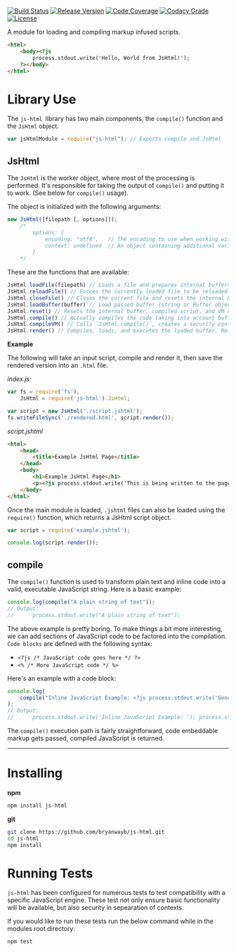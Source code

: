 [![Build Status](https://img.shields.io/travis/bryanwayb/js-html.svg)](https://travis-ci.org/bryanwayb/js-html) [![Release Version](https://img.shields.io/npm/v/js-html.svg)](https://github.com/bryanwayb/js-html/releases) [![Code Coverage](https://img.shields.io/codecov/c/github/bryanwayb/js-html.svg)](https://codecov.io/github/bryanwayb/js-html) [![Codacy Grade](https://img.shields.io/codacy/d22a37360df842f9aeb3a9705379647a.svg)](https://www.codacy.com/app/bryanwayb/js-html) [![License](https://img.shields.io/npm/l/js-html.svg)](https://github.com/bryanwayb/js-html/blob/master/LICENSE) 

A module for loading and compiling markup infused scripts.

```HTML
<html>
	<body><?js
		process.stdout.write('Hello, World from JsHtml!');
	?></body>
</html>
```

Library Use
=============
The `js-html `library has two main components, the `compile()` function and the `JsHtml` object.

```JavaScript
var jsHtmlModule = require("js-html"); // Exports compile and JsHtml
```

JsHtml
--
The `JsHtml` is the worker object, where most of the processing is performed. It's responsible for taking the output of `compile()` and putting it to work. (See below for `compile()` usage).

The object is initialized with the following arguments:

```Javascript
new JsHtml([filepath [, options]]);
    /*
        options: {
            encoding: "utf8",   // The encoding to use when working with Buffers
            context: undefined	// An object containing additional variables to pass to the executing scripts context.
        }
    */
```

These are the functions that are available:

```Javascript
JsHtml.loadFile(filepath) // Loads a file and prepares internal buffers for compilation
JsHtml.reloadFile() // Forces the currently loaded file to be reloaded.
JsHtml.closeFile() // Closes the current file and resets the internal buffer
JsHtml.loadBuffer(buffer) // Load passed buffer (string or Buffer object)
JsHtml.reset() // Resets the internal buffer, compiled script, and VM context.
JsHtml.compile() // Actually compiles the code taking into account buffer source.
JsHtml.compileVM() // Calls `JsHtml.compile()`, creates a security context model, and returns a VM function.
JsHtml.render() // Compiles, loads, and executes the loaded buffer. Returns the rendered string.
```
**Example**

The following will take an input script, compile and render it, then save the rendered version into an `.html` file.

*index.js:*
```JavaScript
var fs = require('fs'),
	JsHtml = require('js-html').JsHtml;

var script = new JsHtml('./script.jshtml');
fs.writeFileSync('./rendered.html', script.render());
```

*script.jshtml*
```HTML
<html>
	<head>
		<title>Example JsHtml Page</title>
	</head>
	<body>
		<h1>Example JsHtml Page</h1>
		<p><?js process.stdout.write('This is being written to the page via process.stdout.write()'); ?></p>
	</body>
</html>
```

Once the main module is loaded, `.jshtml` files can also be loaded using the `require()` function, which returns a JsHtml script object.

```JavaScript
var script = require('example.jshtml');

console.log(script.render());
```

compile
--
The `compile()` function is used to transform plain text and inline code into a valid, executable JavaScript string. Here is a basic example:

```JavaScript
console.log(compile("A plain string of text"));
// Output:
//      process.stdout.write("A plain string of text");
```

The above example is pretty boring. To make things a bit more interesting, we can add sections of JavaScript code to be factored into the compilation. `Code blocks` are defined with the following syntax:

 * `<?js /* JavaScript code goes here */ ?>`
 * `<% /* More JavaScript code */ %>`

Here's an example with a code block:

```Javascript
console.log(
    compile("Inline JavaScript Example: <?js process.stdout.write('Generated inside JavaScript');")
);
// Output:
//      process.stdout.write('Inline JavaScript Example: '); process.stdout.write('Generated inside JavaScript');
```

The `compile()` execution path is fairly straightforward, code embeddable markup gets passed, compiled JavaScript is returned.

****

Installing
==
**npm**
```Bash
npm install js-html
```

**git**
```Bash
git clone https://github.com/bryanwayb/js-html.git
cd js-html
npm install
```

Running Tests
==

`js-html` has been configured for numerous tests to test compatibility with a specific JavaScript engine. These test not only ensure basic functionality will be available, but also security in sepearation of contexts.

If you would like to run these tests run the below command while in the modules root directory:

```Bash
npm test
```
